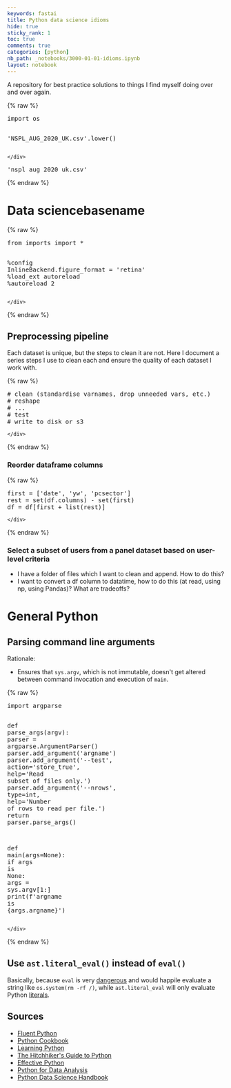 ```yaml
---
keywords: fastai
title: Python data science idioms
hide: true
sticky_rank: 1
toc: true
comments: true
categories: [python]
nb_path: _notebooks/3000-01-01-idioms.ipynb
layout: notebook
---
```


<!--
#################################################
### THIS FILE WAS AUTOGENERATED! DO NOT EDIT! ###
#################################################
# file to edit: _notebooks/3000-01-01-idioms.ipynb
-->

<div class="container" id="notebook-container">
        
<div class="cell border-box-sizing text_cell rendered"><div class="inner_cell">
<div class="text_cell_render border-box-sizing rendered_html">
<p>A repository for best practice solutions to things I find myself doing over and over again.</p>

</div>
</div>
</div>
    {% raw %}
    
<div class="cell border-box-sizing code_cell rendered">
<div class="input">

<div class="inner_cell">
    <div class="input_area">
<div class=" highlight hl-ipython3"><pre><span></span><span class="kn">import</span> <span class="nn">os</span>

<span class="s1">&#39;NSPL_AUG_2020_UK.csv&#39;</span><span class="o">.</span><span class="n">lower</span><span class="p">()</span>
</pre></div>

    </div>
</div>
</div>

<div class="output_wrapper">
<div class="output">

<div class="output_area">



<div class="output_text output_subarea output_execute_result">
<pre>&#39;nspl_aug_2020_uk.csv&#39;</pre>
</div>

</div>

</div>
</div>

</div>
    {% endraw %}

<div class="cell border-box-sizing text_cell rendered"><div class="inner_cell">
<div class="text_cell_render border-box-sizing rendered_html">
<h1 id="Data-sciencebasename">Data sciencebasename<a class="anchor-link" href="#Data-sciencebasename"> </a></h1>
</div>
</div>
</div>
    {% raw %}
    
<div class="cell border-box-sizing code_cell rendered">
<div class="input">

<div class="inner_cell">
    <div class="input_area">
<div class=" highlight hl-ipython3"><pre><span></span><span class="kn">from</span> <span class="nn">imports</span> <span class="kn">import</span> <span class="o">*</span>

<span class="o">%</span><span class="k">config</span> InlineBackend.figure_format = &#39;retina&#39;
<span class="o">%</span><span class="k">load_ext</span> autoreload
<span class="o">%</span><span class="k">autoreload</span> 2
</pre></div>

    </div>
</div>
</div>

</div>
    {% endraw %}

<div class="cell border-box-sizing text_cell rendered"><div class="inner_cell">
<div class="text_cell_render border-box-sizing rendered_html">
<h2 id="Preprocessing-pipeline">Preprocessing pipeline<a class="anchor-link" href="#Preprocessing-pipeline"> </a></h2><p>Each dataset is unique, but the steps to clean it are not. Here I document a series steps I use to clean each and ensure the quality of each dataset I work with.</p>

</div>
</div>
</div>
    {% raw %}
    
<div class="cell border-box-sizing code_cell rendered">
<div class="input">

<div class="inner_cell">
    <div class="input_area">
<div class=" highlight hl-ipython3"><pre><span></span><span class="c1"># clean (standardise varnames, drop unneeded vars, etc.)</span>
<span class="c1"># reshape</span>
<span class="c1"># ...</span>
<span class="c1"># test</span>
<span class="c1"># write to disk or s3</span>
</pre></div>

    </div>
</div>
</div>

</div>
    {% endraw %}

<div class="cell border-box-sizing text_cell rendered"><div class="inner_cell">
<div class="text_cell_render border-box-sizing rendered_html">
<h3 id="Reorder-dataframe-columns">Reorder dataframe columns<a class="anchor-link" href="#Reorder-dataframe-columns"> </a></h3>
</div>
</div>
</div>
    {% raw %}
    
<div class="cell border-box-sizing code_cell rendered">
<div class="input">

<div class="inner_cell">
    <div class="input_area">
<div class=" highlight hl-ipython3"><pre><span></span><span class="n">first</span> <span class="o">=</span> <span class="p">[</span><span class="s1">&#39;date&#39;</span><span class="p">,</span> <span class="s1">&#39;yw&#39;</span><span class="p">,</span> <span class="s1">&#39;pcsector&#39;</span><span class="p">]</span>
<span class="n">rest</span> <span class="o">=</span> <span class="nb">set</span><span class="p">(</span><span class="n">df</span><span class="o">.</span><span class="n">columns</span><span class="p">)</span> <span class="o">-</span> <span class="nb">set</span><span class="p">(</span><span class="n">first</span><span class="p">)</span>
<span class="n">df</span> <span class="o">=</span> <span class="n">df</span><span class="p">[</span><span class="n">first</span> <span class="o">+</span> <span class="nb">list</span><span class="p">(</span><span class="n">rest</span><span class="p">)]</span>
</pre></div>

    </div>
</div>
</div>

</div>
    {% endraw %}

<div class="cell border-box-sizing text_cell rendered"><div class="inner_cell">
<div class="text_cell_render border-box-sizing rendered_html">
<h3 id="Select-a-subset-of-users-from-a-panel-dataset-based-on-user-level-criteria">Select a subset of users from a panel dataset based on user-level criteria<a class="anchor-link" href="#Select-a-subset-of-users-from-a-panel-dataset-based-on-user-level-criteria"> </a></h3>
</div>
</div>
</div>
<div class="cell border-box-sizing text_cell rendered"><div class="inner_cell">
<div class="text_cell_render border-box-sizing rendered_html">
<ul>
<li>I have a folder of files which I want to clean and append. How to do this?</li>
<li>I want to convert a df column to datatime, how to do this (at read, using np, using Pandas)? What are tradeoffs?</li>
</ul>

</div>
</div>
</div>
<div class="cell border-box-sizing text_cell rendered"><div class="inner_cell">
<div class="text_cell_render border-box-sizing rendered_html">
<h1 id="General-Python">General Python<a class="anchor-link" href="#General-Python"> </a></h1>
</div>
</div>
</div>
<div class="cell border-box-sizing text_cell rendered"><div class="inner_cell">
<div class="text_cell_render border-box-sizing rendered_html">
<h2 id="Parsing-command-line-arguments">Parsing command line arguments<a class="anchor-link" href="#Parsing-command-line-arguments"> </a></h2><p>Rationale:</p>
<ul>
<li>Ensures that <code>sys.argv</code>, which is not immutable, doesn't get altered between command invocation and execution of <code>main</code>.</li>
</ul>

</div>
</div>
</div>
    {% raw %}
    
<div class="cell border-box-sizing code_cell rendered">
<div class="input">

<div class="inner_cell">
    <div class="input_area">
<div class=" highlight hl-ipython3"><pre><span></span><span class="kn">import</span> <span class="nn">argparse</span>


<span class="k">def</span> <span class="nf">parse_args</span><span class="p">(</span><span class="n">argv</span><span class="p">):</span>
    <span class="n">parser</span> <span class="o">=</span> <span class="n">argparse</span><span class="o">.</span><span class="n">ArgumentParser</span><span class="p">()</span>
    <span class="n">parser</span><span class="o">.</span><span class="n">add_argument</span><span class="p">(</span><span class="s1">&#39;argname&#39;</span><span class="p">)</span>
    <span class="n">parser</span><span class="o">.</span><span class="n">add_argument</span><span class="p">(</span><span class="s1">&#39;--test&#39;</span><span class="p">,</span> <span class="n">action</span><span class="o">=</span><span class="s1">&#39;store_true&#39;</span><span class="p">,</span>
                        <span class="n">help</span><span class="o">=</span><span class="s1">&#39;Read subset of files only.&#39;</span><span class="p">)</span>
    <span class="n">parser</span><span class="o">.</span><span class="n">add_argument</span><span class="p">(</span><span class="s1">&#39;--nrows&#39;</span><span class="p">,</span> <span class="nb">type</span><span class="o">=</span><span class="nb">int</span><span class="p">,</span>
                        <span class="n">help</span><span class="o">=</span><span class="s1">&#39;Number of rows to read per file.&#39;</span><span class="p">)</span>
    <span class="k">return</span> <span class="n">parser</span><span class="o">.</span><span class="n">parse_args</span><span class="p">()</span>


<span class="k">def</span> <span class="nf">main</span><span class="p">(</span><span class="n">args</span><span class="o">=</span><span class="kc">None</span><span class="p">):</span>
    <span class="k">if</span> <span class="n">args</span> <span class="ow">is</span> <span class="kc">None</span><span class="p">:</span>
        <span class="n">args</span> <span class="o">=</span> <span class="n">sys</span><span class="o">.</span><span class="n">argv</span><span class="p">[</span><span class="mi">1</span><span class="p">:]</span>
    <span class="nb">print</span><span class="p">(</span><span class="sa">f</span><span class="s1">&#39;argname is </span><span class="si">{</span><span class="n">args</span><span class="o">.</span><span class="n">argname</span><span class="si">}</span><span class="s1">&#39;</span><span class="p">)</span>
</pre></div>

    </div>
</div>
</div>

</div>
    {% endraw %}

<div class="cell border-box-sizing text_cell rendered"><div class="inner_cell">
<div class="text_cell_render border-box-sizing rendered_html">
<h2 id="Use-ast.literal_eval()-instead-of-eval()">Use <code>ast.literal_eval()</code> instead of <code>eval()</code><a class="anchor-link" href="#Use-ast.literal_eval()-instead-of-eval()"> </a></h2>
</div>
</div>
</div>
<div class="cell border-box-sizing text_cell rendered"><div class="inner_cell">
<div class="text_cell_render border-box-sizing rendered_html">
<p>Basically, because <code>eval</code> is very <a href="https://nedbatchelder.com/blog/201206/eval_really_is_dangerous.html">dangerous</a> and would happile evaluate a string like <code>os.system(rm -rf /)</code>, while <code>ast.literal_eval</code> will only evaluate Python <a href="https://docs.python.org/3/library/ast.html#ast.literal_eval">literals</a>.</p>

</div>
</div>
</div>
<div class="cell border-box-sizing text_cell rendered"><div class="inner_cell">
<div class="text_cell_render border-box-sizing rendered_html">
<h2 id="Sources">Sources<a class="anchor-link" href="#Sources"> </a></h2><ul>
<li><a href="https://www.oreilly.com/library/view/fluent-python/9781491946237/">Fluent Python</a></li>
<li><a href="https://www.oreilly.com/library/view/python-cookbook-3rd/9781449357337/">Python Cookbook</a></li>
<li><a href="https://www.oreilly.com/library/view/learning-python-5th/9781449355722/">Learning Python</a></li>
<li><a href="https://docs.python-guide.org/writing/structure/">The Hitchhiker's Guide to Python</a></li>
<li><a href="https://effectivepython.com">Effective Python</a></li>
<li><a href="https://www.oreilly.com/library/view/python-for-data/9781491957653/">Python for Data Analysis</a></li>
<li><a href="https://www.oreilly.com/library/view/python-data-science/9781491912126/">Python Data Science Handbook</a></li>
</ul>

</div>
</div>
</div>
</div>
 

